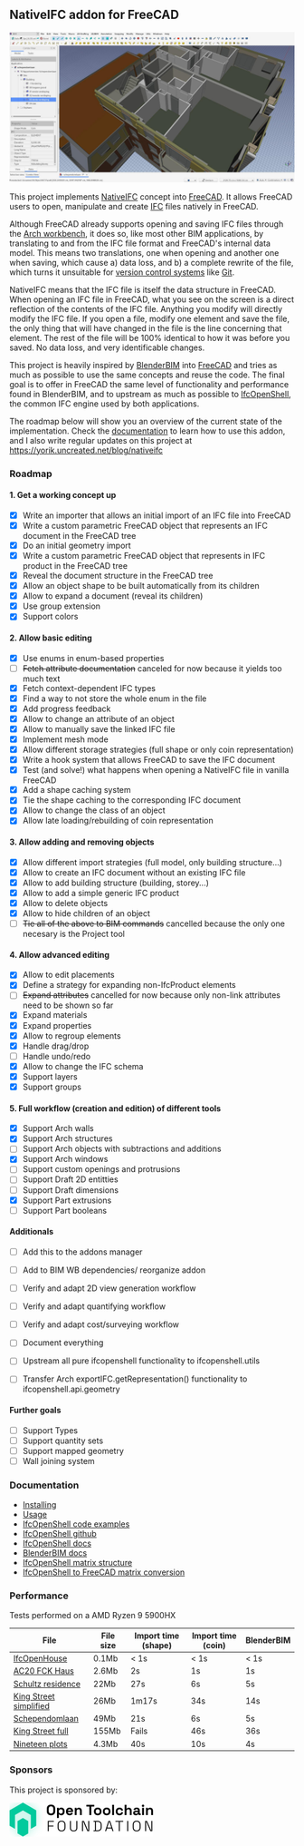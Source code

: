 ## NativeIFC addon for FreeCAD

![FreeCAD screenshot](doc/images/main.jpg)

This project implements [NativeIFC](https://github.com/brunopostle/ifcmerge/blob/main/docs/whitepaper.rst) concept into [FreeCAD](https://freecad.org). It allows FreeCAD users to open, manipulate and create [IFC](https://en.wikipedia.org/wiki/Industry_Foundation_Classes) files natively in FreeCAD.

Although FreeCAD already supports opening and saving IFC files through the [Arch workbench](https://wiki.freecad.org/Arch_Workbench), it does so, like most other BIM applications, by translating to and from the IFC file format and FreeCAD's internal data model. This means two translations, one when opening and another one when saving, which cause a) data loss, and b) a complete rewrite of the file, which turns it unsuitable for [version control systems](https://en.wikipedia.org/wiki/Version_control) like [Git](https://en.wikipedia.org/wiki/Git).

NativeIFC means that the IFC file is itself the data structure in FreeCAD. When opening an IFC file in FreeCAD, what you see on the screen is a direct reflection of the contents of the IFC file. Anything you modify will directly modify the IFC file. If you open a file, modify one element and save the file, the only thing that will have changed in the file is the line concerning that element. The rest of the file will be 100% identical to how it was before you saved. No data loss, and very identificable changes.

This project is heavily inspired by [BlenderBIM](https://blenderbim.org) into [FreeCAD](https://freecad.org) and tries as much as possible to use the same concepts and reuse the code. The final goal is to offer in FreeCAD the same level of functionality and performance found in BlenderBIM, and to upstream as much as possible to [IfcOpenShell](https://ifcopenshell.org), the common IFC engine used by both applications.

The roadmap below will show you an overview of the current state of the implementation. Check the [documentation](doc/README.md) to learn how to use this addon, and I also write regular updates on this project at https://yorik.uncreated.net/blog/nativeifc

### Roadmap

#### 1. Get a working concept up

* [x] Write an importer that allows an initial import of an IFC file into FreeCAD
* [x] Write a custom parametric FreeCAD object that represents an IFC document in the FreeCAD tree
* [x] Do an initial geometry import
* [x] Write a custom parametric FreeCAD object that represents in IFC product in the FreeCAD tree
* [x] Reveal the document structure in the FreeCAD tree
* [x] Allow an object shape to be built automatically from its children
* [x] Allow to expand a document (reveal its children)
* [x] Use group extension
* [x] Support colors

#### 2. Allow basic editing

* [x] Use enums in enum-based properties
* [ ] ~~Fetch attribute documentation~~ canceled for now because it yields too much text
* [x] Fetch context-dependent IFC types
* [x] Find a way to not store the whole enum in the file
* [x] Add progress feedback
* [x] Allow to change an attribute of an object
* [x] Allow to manually save the linked IFC file
* [x] Implement mesh mode
* [x] Allow different storage strategies (full shape or only coin representation)
* [x] Write a hook system that allows FreeCAD to save the IFC document
* [x] Test (and solve!) what happens when opening a NativeIFC file in vanilla FreeCAD
* [x] Add a shape caching system
* [x] Tie the shape caching to the corresponding IFC document
* [x] Allow to change the class of an object
* [x] Allow late loading/rebuilding of coin representation

#### 3. Allow adding and removing objects

* [x] Allow different import strategies (full model, only building structure...)
* [x] Allow to create an IFC document without an existing IFC file
* [x] Allow to add building structure (building, storey...)
* [x] Allow to add a simple generic IFC product
* [x] Allow to delete objects
* [x] Allow to hide children of an object
* [ ] ~~Tie all of the above to BIM commands~~ cancelled because the only one necesary is the Project tool

#### 4. Allow advanced editing

* [x] Allow to edit placements
* [x] Define a strategy for expanding non-IfcProduct elements
* [ ] ~~Expand attributes~~ cancelled for now because only non-link attributes need to be shown so far
* [x] Expand materials
* [x] Expand properties
* [x] Allow to regroup elements
* [x] Handle drag/drop
* [ ] Handle undo/redo
* [x] Allow to change the IFC schema
* [x] Support layers
* [x] Support groups

#### 5. Full workflow (creation and edition) of different tools

* [x] Support Arch walls
* [x] Support Arch structures
* [ ] Support Arch objects with subtractions and additions
* [x] Support Arch windows
* [ ] Support custom openings and protrusions
* [ ] Support Draft 2D entitties
* [ ] Support Draft dimensions
* [x] Support Part extrusions
* [ ] Support Part booleans

#### Additionals

* [ ] Add this to the addons manager
* [ ] Add to BIM WB dependencies/ reorganize addon
* [ ] Verify and adapt 2D view generation workflow
* [ ] Verify and adapt quantifying workflow
* [ ] Verify and adapt cost/surveying workflow
* [ ] Document everything
* [ ] Upstream all pure ifcopenshell functionality to ifcopenshell.utils
* [ ] Transfer Arch exportIFC.getRepresentation() functionality to ifcopenshell.api.geometry


#### Further goals

* [ ] Support Types
* [ ] Support quantity sets
* [ ] Support mapped geometry
* [ ] Wall joining system

### Documentation

* [Installing](doc/installation.md)
* [Usage](doc/README.md)
* [IfcOpenShell code examples](doc/code_examples.md)
* [IfcOpenShell github](https://github.com/IfcOpenShell/IfcOpenShell)
* [IfcOpenShell docs](https://blenderbim.org/docs-python/ifcopenshell.html)
* [BlenderBIM docs](https://blenderbim.org/docs/)
* [IfcOpenShell matrix structure](https://github.com/IfcOpenShell/IfcOpenShell/issues/1440)
* [IfcOpenShell to FreeCAD matrix conversion](https://pythoncvc.net/?cat=203)


### Performance

Tests performed on a AMD Ryzen 9 5900HX

| File                                                                                                                                                    | File size | Import time (shape) | Import time (coin) | BlenderBIM |
| ------------------------------------------------------------------------------------------------------------------------------------------------------- | --------- | ------------------- | ------------------ | ---------- |
| [IfcOpenHouse](https://github.com/aothms/IfcOpenHouse)                                                                                                  | 0.1Mb     | < 1s                | < 1s               | < 1s       |
| [AC20 FCK Haus](https://www.ifcwiki.org/images/e/e3/AC20-FZK-Haus.ifc)                                                                                  | 2.6Mb     | 2s                  | 1s                 | 1s         |
| [Schultz residence](https://github.com/OpeningDesign/Schultz_Residence/tree/master/Model)                                                               | 22Mb      | 27s                 | 6s                 | 5s         |
| [King Street simplified](http://www.simaud.org/datasets/)                                                                                               | 26Mb      | 1m17s               | 34s                | 14s        |
| [Schependomlaan](https://github.com/buildingSMART/Sample-Test-Files/blob/master/IFC%202x3/Schependomlaan/Design%20model%20IFC/IFC%20Schependomlaan.ifc) | 49Mb      | 21s                 | 6s                 | 5s         |
| [King Street full](http://www.simaud.org/datasets/)                                                                                                     | 155Mb     | Fails               | 46s                | 36s        |
| [Nineteen plots](https://forum.freecadweb.org/viewtopic.php?style=1&p=646935&sid=464a4dcd0f99a5903c749df51f3e73b0#p646935)                              | 4.3Mb     | 40s                 | 10s                | 4s         |

### Sponsors

This project is sponsored by:

[![](doc/images/otfn-logo.png)](https://opentoolchain-foundation.org/)
